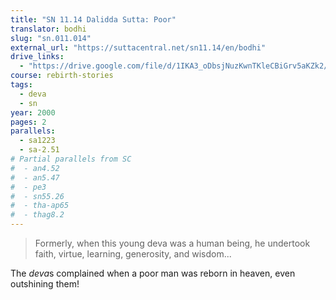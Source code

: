 ```yaml
---
title: "SN 11.14 Dalidda Sutta: Poor"
translator: bodhi
slug: "sn.011.014"
external_url: "https://suttacentral.net/sn11.14/en/bodhi"
drive_links:
  - "https://drive.google.com/file/d/1IKA3_oDbsjNuzKwnTKleCBiGrv5aKZk2/view?usp=drivesdk"
course: rebirth-stories
tags:
  - deva
  - sn
year: 2000
pages: 2
parallels:
  - sa1223
  - sa-2.51
# Partial parallels from SC
#  - an4.52
#  - an5.47
#  - pe3
#  - sn55.26
#  - tha-ap65
#  - thag8.2
---
```


> Formerly, when this young deva was a human being, he undertook faith, virtue, learning, generosity, and wisdom...

The *deva*s complained when a poor man was reborn in heaven, even outshining them!
